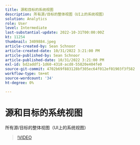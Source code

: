 ```yaml
---
title: 源和目标的系统视图
description: 所有源/目标的整体视图（UI上的系统视图）
solution: Analytics
role: User
level: Intermediate
last-substantial-update: 2022-10-31T00:00:00Z
kt: 11254
thumbnail: 3409884.jpeg
article-created-by: Sean Schnoor
article-created-date: 10/31/2022 3:21:00 PM
article-published-by: Sean Schnoor
article-published-date: 10/31/2022 3:21:00 PM
exl-id: bd2addf1-1d60-4318-acd8-55820e404fe0
source-git-commit: 4702b69f883128bf305ec64f012ef01903f3f582
workflow-type: tm+mt
source-wordcount: '34'
ht-degree: 0%

---
```


# 源和目标的系统视图

所有源/目标的整体视图（UI上的系统视图）

>[!VIDEO](https://video.tv.adobe.com/v/3409884/?quality=12&learn=on)
